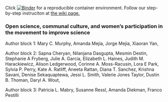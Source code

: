 Click [![Binder](https://mybinder.org/badge_logo.svg)](https://mybinder.org/v2/gh/everyxs/openScience/b190b34c7413cfb51dc6e65616b51d785339956a?urlpath=lab/tree/code-data/genderAnalysis.ipynb) for a reproducible container environment. Follow our step-by-step instruciton at [the wiki page.](https://github.com/iuni-cadre/ReproducibilityDemo/wiki/A-demo-of-reproducibility)

### Open science, communal culture, and women’s participation in the movement to improve science

Author block 1:
Mary C. Murphy, Amanda Mejia, Jorge Mejia, Xiaoran Yan, 

Author block 2:
Sapna Cheryan, Nilanjana Dasgupta, Mesmin Destin, Stephanie A Fryberg, Julie A. Garcia, Elizabeth L. Haines, Judith M. Harackiewicz, Alison Ledgerwood, Corinne A. Moss-Racusin, Lora E Park, Sylvia P. Perry, Kate A. Ratliff, Aneeta Rattan, Diana T. Sanchez, Krishna Savani, Denise Sekaquaptewa, Jessi L. Smith, Valerie Jones Taylor, Dustin B. Thoman, Daryl A. Wout,

Author block 3:
Patricia L. Mabry, Susanne Ressl, Amanda Diekman, Franco Pestilli
